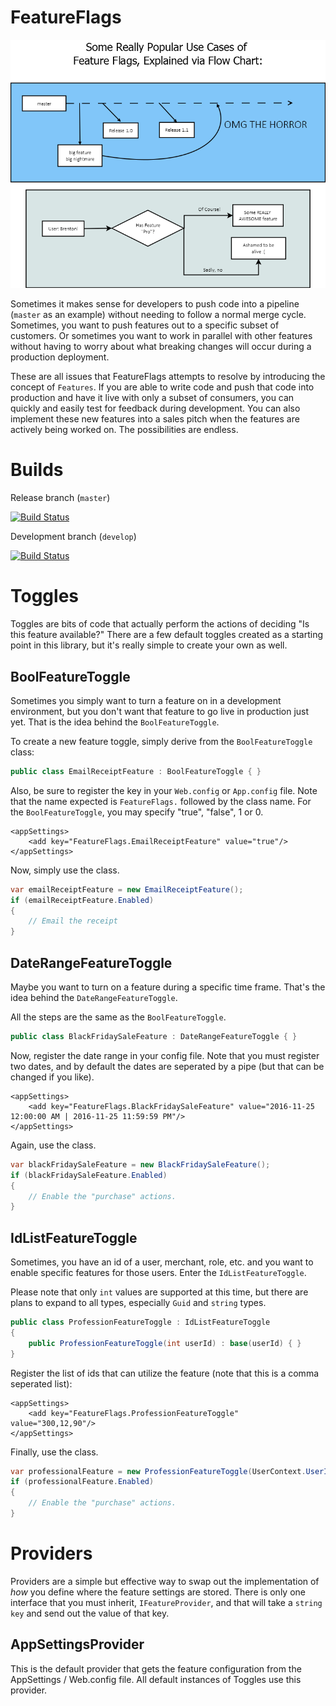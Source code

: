 # FeatureFlags

![alt text](FeatureFlags.png "Why use feature flags?  This is self-explanatory.")

Sometimes it makes sense for developers to push code into a pipeline (`master` as an example) without needing
to follow a normal merge cycle.  Sometimes, you want to push features out to a specific subset of customers.
Or sometimes you want to work in parallel with other features without having to worry about what breaking
changes will occur during a production deployment.

These are all issues that FeatureFlags attempts to resolve by introducing the concept of `Features`. If you 
are able to write code and push that code into production and have it live with only a subset of consumers,
you can quickly and easily test for feedback during development.  You can also implement these new features 
into a sales pitch when the features are actively being worked on.  The possibilities are endless.

# Builds
Release branch (`master`)

[![Build Status](https://travis-ci.org/brentonlamar/FeatureFlags.svg?branch=master)](https://travis-ci.org/brentonlamar/FeatureFlags) 

Development branch (`develop`)

[![Build Status](https://travis-ci.org/brentonlamar/FeatureFlags.svg?branch=develop)](https://travis-ci.org/brentonlamar/FeatureFlags)

# Toggles
Toggles are bits of code that actually perform the actions of deciding "Is this feature available?"  There
are a few default toggles created as a starting point in this library, but it's really simple to create your own
as well.

## BoolFeatureToggle
Sometimes you simply want to turn a feature on in a development environment, but you don't want that feature to 
go live in production just yet.  That is the idea behind the `BoolFeatureToggle`.

To create a new feature toggle, simply derive from the `BoolFeatureToggle` class:

```c#
public class EmailReceiptFeature : BoolFeatureToggle { }
```

Also, be sure to register the key in your `Web.config` or `App.config` file.  Note that the name expected
is `FeatureFlags.` followed by the class name.  For the `BoolFeatureToggle`, you may specify "true", "false", 1 or 0.

```
<appSettings>
    <add key="FeatureFlags.EmailReceiptFeature" value="true"/>
</appSettings>
```

Now, simply use the class.

```c#
var emailReceiptFeature = new EmailReceiptFeature();
if (emailReceiptFeature.Enabled)
{
    // Email the receipt
}
```

## DateRangeFeatureToggle
Maybe you want to turn on a feature during a specific time frame.  That's the idea behind the `DateRangeFeatureToggle`.

All the steps are the same as the `BoolFeatureToggle`.

```c#
public class BlackFridaySaleFeature : DateRangeFeatureToggle { }
```

Now, register the date range in your config file.  Note that you must register two dates, and by default the dates are seperated by a pipe (but that can be changed if you like).

```
<appSettings>
    <add key="FeatureFlags.BlackFridaySaleFeature" value="2016-11-25 12:00:00 AM | 2016-11-25 11:59:59 PM"/>
</appSettings>
```

Again, use the class.

```c#
var blackFridaySaleFeature = new BlackFridaySaleFeature();
if (blackFridaySaleFeature.Enabled)
{
    // Enable the "purchase" actions.
}
```

## IdListFeatureToggle
Sometimes, you have an id of a user, merchant, role, etc. and you want to enable specific features for those users.
Enter the `IdListFeatureToggle`.

Please note that only `int` values are supported at this time, but there are plans to expand to all types, especially 
`Guid` and `string` types.

```c#
public class ProfessionFeatureToggle : IdListFeatureToggle 
{
    public ProfessionFeatureToggle(int userId) : base(userId) { }
}
```

Register the list of ids that can utilize the feature (note that this is a comma seperated list):

```
<appSettings>
    <add key="FeatureFlags.ProfessionFeatureToggle" value="300,12,90"/>
</appSettings>
```

Finally, use the class.

```c#
var professionalFeature = new ProfessionFeatureToggle(UserContext.UserId);
if (professionalFeature.Enabled)
{
    // Enable the "purchase" actions.
}
```

# Providers
Providers are a simple but effective way to swap out the implementation of _how_ you define where the
feature settings are stored.  There is only one interface that you must inherit, `IFeatureProvider`,
and that will take a `string key` and send out the value of that key.

## AppSettingsProvider 
This is the default provider that gets the feature configuration from the AppSettings / Web.config file.
All default instances of Toggles use this provider.